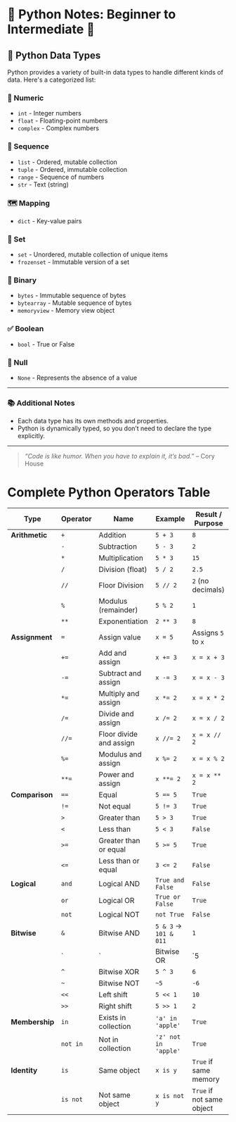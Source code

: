# 🌟 Python Notes: Beginner to Intermediate 🌟

## 📝 Python Data Types

Python provides a variety of built-in data types to handle different kinds of data. Here's a categorized list:

### 🔢 Numeric
- `int` - Integer numbers
- `float` - Floating-point numbers
- `complex` - Complex numbers

### 📜 Sequence
- `list` - Ordered, mutable collection
- `tuple` - Ordered, immutable collection
- `range` - Sequence of numbers
- `str` - Text (string)

### 🗺️ Mapping
- `dict` - Key-value pairs

### 🔗 Set
- `set` - Unordered, mutable collection of unique items
- `frozenset` - Immutable version of a set

### 🧵 Binary
- `bytes` - Immutable sequence of bytes
- `bytearray` - Mutable sequence of bytes
- `memoryview` - Memory view object

### ✅ Boolean
- `bool` - True or False

### 🚫 Null
- `None` - Represents the absence of a value

---

### 📚 Additional Notes
- Each data type has its own methods and properties.
- Python is dynamically typed, so you don’t need to declare the type explicitly.

---

> *“Code is like humor. When you have to explain it, it’s bad.”* – Cory House


# Complete Python Operators Table

| **Type**        | **Operator** | **Name**                | **Example**             | **Result / Purpose**                            |
|-----------------|--------------|--------------------------|--------------------------|--------------------------------------------------|
| **Arithmetic**  | `+`          | Addition                 | `5 + 3`                 | `8`                                              |
|                 | `-`          | Subtraction              | `5 - 3`                 | `2`                                              |
|                 | `*`          | Multiplication           | `5 * 3`                 | `15`                                             |
|                 | `/`          | Division (float)         | `5 / 2`                 | `2.5`                                            |
|                 | `//`         | Floor Division           | `5 // 2`                | `2` (no decimals)                                |
|                 | `%`          | Modulus (remainder)      | `5 % 2`                 | `1`                                              |
|                 | `**`         | Exponentiation           | `2 ** 3`                | `8`                                              |
| **Assignment**  | `=`          | Assign value             | `x = 5`                 | Assigns `5` to `x`                               |
|                 | `+=`         | Add and assign           | `x += 3`                | `x = x + 3`                                      |
|                 | `-=`         | Subtract and assign      | `x -= 3`                | `x = x - 3`                                      |
|                 | `*=`         | Multiply and assign      | `x *= 2`                | `x = x * 2`                                      |
|                 | `/=`         | Divide and assign        | `x /= 2`                | `x = x / 2`                                      |
|                 | `//=`        | Floor divide and assign  | `x //= 2`               | `x = x // 2`                                     |
|                 | `%=`         | Modulus and assign       | `x %= 2`                | `x = x % 2`                                      |
|                 | `**=`        | Power and assign         | `x **= 2`               | `x = x ** 2`                                     |
| **Comparison**  | `==`         | Equal                    | `5 == 5`                | `True`                                           |
|                 | `!=`         | Not equal                | `5 != 3`                | `True`                                           |
|                 | `>`          | Greater than             | `5 > 3`                 | `True`                                           |
|                 | `<`          | Less than                | `5 < 3`                 | `False`                                          |
|                 | `>=`         | Greater than or equal    | `5 >= 5`                | `True`                                           |
|                 | `<=`         | Less than or equal       | `3 <= 2`                | `False`                                          |
| **Logical**     | `and`        | Logical AND              | `True and False`        | `False`                                          |
|                 | `or`         | Logical OR               | `True or False`         | `True`                                           |
|                 | `not`        | Logical NOT              | `not True`              | `False`                                          |
| **Bitwise**     | `&`          | Bitwise AND              | `5 & 3` → `101 & 011`   | `1`                                              |
|                 | `|`          | Bitwise OR               | `5 | 3`                 | `7`                                              |
|                 | `^`          | Bitwise XOR              | `5 ^ 3`                 | `6`                                              |
|                 | `~`          | Bitwise NOT              | `~5`                    | `-6`                                             |
|                 | `<<`         | Left shift               | `5 << 1`                | `10`                                             |
|                 | `>>`         | Right shift              | `5 >> 1`                | `2`                                              |
| **Membership**  | `in`         | Exists in collection     | `'a' in 'apple'`        | `True`                                           |
|                 | `not in`     | Not in collection        | `'z' not in 'apple'`    | `True`                                           |
| **Identity**    | `is`         | Same object              | `x is y`                | `True` if same memory                            |
|                 | `is not`     | Not same object          | `x is not y`            | `True` if not same object                        |


